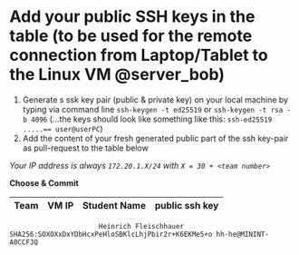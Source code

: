 # Add your public SSH keys in the table (to be used for the remote connection from Laptop/Tablet to the Linux VM @server_bob)

1. Generate s ssk key pair (public & private key) on your local machine by typing via command line `ssh-keygen -t ed25519` or `ssh-keygen -t rsa -b 4096` (...the keys should look like something like this: `ssh-ed25519 .....== user@userPC`)
2. Add the content of your fresh generated public part of the ssh key-pair as pull-request to the table below
   
*Your IP address is always `172.20.1.X/24` with `X = 30 + <team number>`*
<br/>

**Choose & Commit**

| Team |  VM IP	      | Student Name             |  public ssh key         |
| :--: | :------------: | :----------------------: | :---------------------- |
                          Heinrich Fleischhauer       SHA256:SOXOXxDxYDbHcxPeHloSBKlcLhjPbir2r+K6EKMe5+o hh-he@MININT-A0CCFJQ
